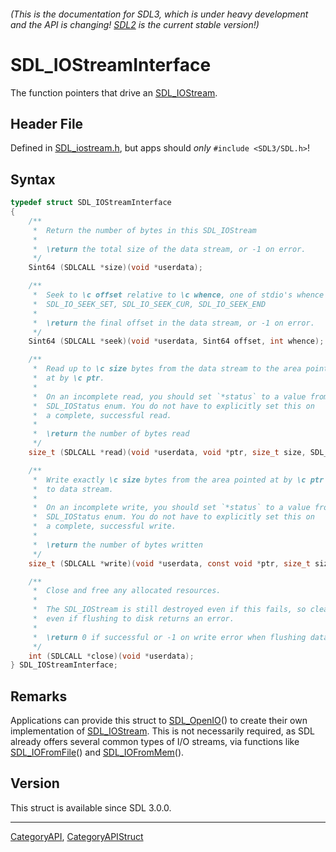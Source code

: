 ###### (This is the documentation for SDL3, which is under heavy development and the API is changing! [SDL2](https://wiki.libsdl.org/SDL2/) is the current stable version!)
# SDL_IOStreamInterface

The function pointers that drive an [SDL_IOStream](SDL_IOStream).

## Header File

Defined in [SDL_iostream.h](https://github.com/libsdl-org/SDL/blob/main/include/SDL3/SDL_iostream.h), but apps should _only_ `#include <SDL3/SDL.h>`!

## Syntax

```c
typedef struct SDL_IOStreamInterface
{
    /**
     *  Return the number of bytes in this SDL_IOStream
     *
     *  \return the total size of the data stream, or -1 on error.
     */
    Sint64 (SDLCALL *size)(void *userdata);

    /**
     *  Seek to \c offset relative to \c whence, one of stdio's whence values:
     *  SDL_IO_SEEK_SET, SDL_IO_SEEK_CUR, SDL_IO_SEEK_END
     *
     *  \return the final offset in the data stream, or -1 on error.
     */
    Sint64 (SDLCALL *seek)(void *userdata, Sint64 offset, int whence);

    /**
     *  Read up to \c size bytes from the data stream to the area pointed
     *  at by \c ptr.
     *
     *  On an incomplete read, you should set `*status` to a value from the
     *  SDL_IOStatus enum. You do not have to explicitly set this on
     *  a complete, successful read.
     *
     *  \return the number of bytes read
     */
    size_t (SDLCALL *read)(void *userdata, void *ptr, size_t size, SDL_IOStatus *status);

    /**
     *  Write exactly \c size bytes from the area pointed at by \c ptr
     *  to data stream.
     *
     *  On an incomplete write, you should set `*status` to a value from the
     *  SDL_IOStatus enum. You do not have to explicitly set this on
     *  a complete, successful write.
     *
     *  \return the number of bytes written
     */
    size_t (SDLCALL *write)(void *userdata, const void *ptr, size_t size, SDL_IOStatus *status);

    /**
     *  Close and free any allocated resources.
     *
     *  The SDL_IOStream is still destroyed even if this fails, so clean up anything
     *  even if flushing to disk returns an error.
     *
     *  \return 0 if successful or -1 on write error when flushing data.
     */
    int (SDLCALL *close)(void *userdata);
} SDL_IOStreamInterface;
```

## Remarks

Applications can provide this struct to [SDL_OpenIO](SDL_OpenIO)() to
create their own implementation of [SDL_IOStream](SDL_IOStream). This is
not necessarily required, as SDL already offers several common types of I/O
streams, via functions like [SDL_IOFromFile](SDL_IOFromFile)() and
[SDL_IOFromMem](SDL_IOFromMem)().

## Version

This struct is available since SDL 3.0.0.

----
[CategoryAPI](CategoryAPI), [CategoryAPIStruct](CategoryAPIStruct)

